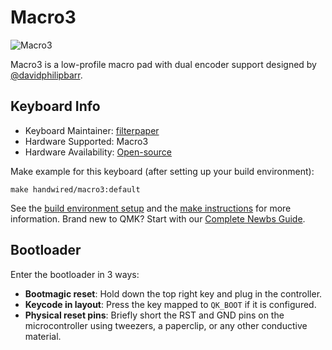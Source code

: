 # Macro3

![Macro3](https://github.com/filterpaper/filterpaper.github.io/raw/main/images/macro3.png)

Macro3 is a low-profile macro pad with dual encoder support designed by [@davidphilipbarr](https://github.com/davidphilipbarr).

## Keyboard Info

* Keyboard Maintainer: [filterpaper](https://github.com/filterpaper)
* Hardware Supported: Macro3
* Hardware Availability: [Open-source](https://github.com/davidphilipbarr/Macropads/tree/main/macro3)

Make example for this keyboard (after setting up your build environment):

    make handwired/macro3:default

See the [build environment setup](https://docs.qmk.fm/#/getting_started_build_tools) and the [make instructions](https://docs.qmk.fm/#/getting_started_make_guide) for more information. Brand new to QMK? Start with our [Complete Newbs Guide](https://docs.qmk.fm/#/newbs).

## Bootloader

Enter the bootloader in 3 ways:

* **Bootmagic reset**: Hold down the top right key and plug in the controller.
* **Keycode in layout**: Press the key mapped to `QK_BOOT` if it is configured.
* **Physical reset pins**: Briefly short the RST and GND pins on the microcontroller using tweezers, a paperclip, or any other conductive material.

